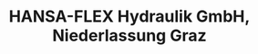 ---
title: "HANSA-FLEX Hydraulik GmbH, Niederlassung Graz"
url: /graz/hansa-flex-hydraulik-gmbh-niederlassung-graz/
shop: Großhandel
---